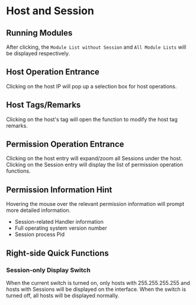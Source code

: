 # Host and Session 

## Running Modules

After clicking, the `Module List without Session` and `All Module Lists` will be displayed respectively.

## Host Operation Entrance

Clicking on the host IP will pop up a selection box for host operations.

## Host Tags/Remarks

Clicking on the host's tag will open the function to modify the host tag remarks.

## Permission Operation Entrance

Clicking on the host entry will expand/zoom all Sessions under the host. Clicking on the Session entry will display the list of permission operation functions.

## Permission Information Hint

Hovering the mouse over the relevant permission information will prompt more detailed information.

- Session-related Handler information
- Full operating system version number
- Session process Pid

## Right-side Quick Functions

### Session-only Display Switch

When the current switch is turned on, only hosts with 255.255.255.255 and hosts with Sessions will be displayed on the interface. When the switch is turned off, all hosts will be displayed normally.